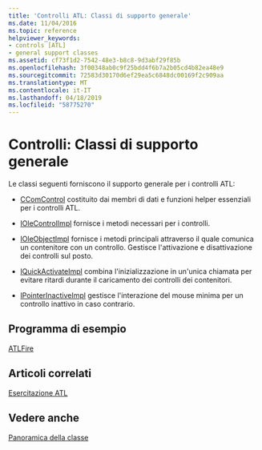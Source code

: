 ```yaml
---
title: 'Controlli ATL: Classi di supporto generale'
ms.date: 11/04/2016
ms.topic: reference
helpviewer_keywords:
- controls [ATL]
- general support classes
ms.assetid: cf73f1d2-7542-48e3-b8c8-9d3abf29f85b
ms.openlocfilehash: 3f00348ab0c9f25bdd4f6b7a2b05cd4b82ea48e9
ms.sourcegitcommit: 72583d30170d6ef29ea5c6848dc00169f2c909aa
ms.translationtype: MT
ms.contentlocale: it-IT
ms.lasthandoff: 04/18/2019
ms.locfileid: "58775270"
---
```

# <a name="controls-general-support-classes"></a>Controlli: Classi di supporto generale

Le classi seguenti forniscono il supporto generale per i controlli ATL:

- [CComControl](../atl/reference/ccomcontrol-class.md) costituito dai membri di dati e funzioni helper essenziali per i controlli ATL.

- [IOleControlImpl](../atl/reference/iolecontrolimpl-class.md) fornisce i metodi necessari per i controlli.

- [IOleObjectImpl](../atl/reference/ioleobjectimpl-class.md) fornisce i metodi principali attraverso il quale comunica un contenitore con un controllo. Gestisce l'attivazione e disattivazione dei controlli sul posto.

- [IQuickActivateImpl](../atl/reference/iquickactivateimpl-class.md) combina l'inizializzazione in un'unica chiamata per evitare ritardi durante il caricamento dei controlli dei contenitori.

- [IPointerInactiveImpl](../atl/reference/ipointerinactiveimpl-class.md) gestisce l'interazione del mouse minima per un controllo inattivo in caso contrario.

## <a name="sample-program"></a>Programma di esempio

[ATLFire](../overview/visual-cpp-samples.md)

## <a name="related-articles"></a>Articoli correlati

[Esercitazione ATL](../atl/active-template-library-atl-tutorial.md)

## <a name="see-also"></a>Vedere anche

[Panoramica della classe](../atl/atl-class-overview.md)
